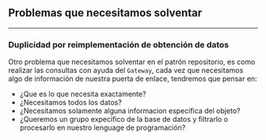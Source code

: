 ## Problemas que necesitamos solventar
------------------------------

### Duplicidad por reimplementación de obtención de datos

Otro problema que necesitamos solventar en el patrón repositorio, es como realizar las consultas con ayuda del `Gateway`, 
cada vez que necesitamos algo de información de nuestra puerta de enlace, tendremos que pensar en:

* <!-- .element: class="fragment" data-fragment-index="1" --> ¿Que es lo que necesita exactamente?
* <!-- .element: class="fragment" data-fragment-index="2" --> ¿Necesitamos todos los datos?
* <!-- .element: class="fragment" data-fragment-index="3" --> ¿Necesitamos solamente alguna informacion específica del objeto?
* <!-- .element: class="fragment" data-fragment-index="4" --> ¿Queremos un grupo expecifico de la base de datos y filtrarlo o procesarlo en nuestro lenguage de programación?
